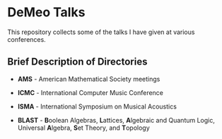 DeMeo Talks
===========

This repository collects some of the talks I have given at various conferences.

Brief Description of Directories
--------------------------------

+ **AMS** - American Mathematical Society meetings

+ **ICMC** - International Computer Music Conference

+ **ISMA** - International Symposium on Musical Acoustics

+ **BLAST** - **B**oolean Algebras, **L**attices, **A**lgebraic and Quantum Logic,
Universal **A**lgebra, **S**et Theory, and **T**opology


